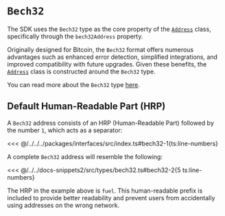 # `Bech32`

The SDK uses the `Bech32` type as the core property of the [`Address`](https://fuels-ts-docs-api.vercel.app/Address/Address.md) class, specifically through the `bech32Address` property.

Originally designed for Bitcoin, the `Bech32` format offers numerous advantages such as enhanced error detection, simplified integrations, and improved compatibility with future upgrades. Given these benefits, the [`Address`](https://fuels-ts-docs-api.vercel.app/Address/Address.md) class is constructed around the `Bech32` type.

You can read more about the `Bech32` type [here](https://thebitcoinmanual.com/articles/btc-bech32-address/).

## Default Human-Readable Part (HRP)

A `Bech32` address consists of an HRP (Human-Readable Part) followed by the number `1`, which acts as a separator:

<<< @/../../../packages/interfaces/src/index.ts#bech32-1{ts:line-numbers}

A complete `Bech32` address will resemble the following:

<<< @/../../docs-snippets2/src/types/bech32.ts#bech32-2{5 ts:line-numbers}

The HRP in the example above is `fuel`. This human-readable prefix is included to provide better readability and prevent users from accidentally using addresses on the wrong network.
